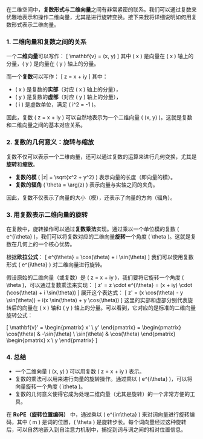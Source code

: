 在二维空间中，**复数形式**与**二维向量**之间有非常紧密的联系。我们可以通过复数来优雅地表示和操作二维向量，尤其是进行旋转变换。接下来我将详细说明如何用复数形式表示二维向量。

### 1. **二维向量和复数之间的关系**

一个**二维向量**可以写作：
\[
\mathbf{v} = (x, y)
\]
其中 \( x \) 是向量在 \( x \) 轴上的分量，\( y \) 是向量在 \( y \) 轴上的分量。

而一个**复数**可以写作：
\[
z = x + iy
\]
其中：
- \( x \) 是复数的**实部**（对应 \( x \) 轴上的分量），
- \( y \) 是复数的**虚部**（对应 \( y \) 轴上的分量），
- \( i \) 是虚数单位，满足 \( i^2 = -1 \)。

因此，复数 \( z = x + iy \) 可以自然地表示为一个二维向量 \( (x, y) \)。这就是复数和二维向量之间的基本对应关系。

### 2. **复数的几何意义**：旋转与缩放

复数不仅可以表示一个二维向量，还可以通过复数的运算来进行几何变换，尤其是**旋转**和**缩放**。

- **复数的模** \( |z| = \sqrt{x^2 + y^2} \) 表示向量的长度（即向量的模）。
- **复数的辐角** \( \theta = \arg(z) \) 表示向量与实轴之间的夹角。

因此，复数不仅表示了向量的大小（模），还表示了向量的方向（辐角）。

### 3. **用复数表示二维向量的旋转**

在复数中，旋转操作可以通过**复数乘法**实现。通过乘以一个单位模的复数 \( e^{i\theta} \)，我们可以将复数对应的二维向量**旋转**一个角度 \( \theta \)。这就是复数在几何上的一个核心优势。

根据**欧拉公式**：
\[
e^{i\theta} = \cos(\theta) + i \sin(\theta)
\]
我们可以使用复数形式 \( e^{i\theta} \) 对二维向量进行旋转。

假设原始的二维向量（或复数）是 \( z = x + iy \)，我们要将它旋转一个角度 \( \theta \)，可以通过复数乘法来实现：
\[
z' = z \cdot e^{i\theta} = (x + iy) \cdot (\cos(\theta) + i \sin(\theta))
\]
展开这个表达式：
\[
z' = (x \cos(\theta) - y \sin(\theta)) + i(x \sin(\theta) + y \cos(\theta))
\]
这里的实部和虚部分别代表旋转后的向量在 \( x \) 轴和 \( y \) 轴上的分量。可以看到，它对应的是标准的二维向量旋转公式：

\[
\mathbf{v}' = \begin{pmatrix} x' \\ y' \end{pmatrix} = \begin{pmatrix} \cos(\theta) & -\sin(\theta) \\ \sin(\theta) & \cos(\theta) \end{pmatrix} \begin{pmatrix} x \\ y \end{pmatrix}
\]

### 4. **总结**

- 一个二维向量 \( (x, y) \) 可以用复数 \( z = x + iy \) 表示。
- 复数的乘法可以用来进行向量的旋转操作。通过乘以 \( e^{i\theta} \)，可以将向量旋转一个角度 \( \theta \)。
- 复数的几何意义使得它成为处理二维向量（尤其是旋转）的一个非常方便的工具。

在 **RoPE（旋转位置编码）** 中，通过乘以 \( e^{im\theta} \) 来对词向量进行旋转编码，其中 \( m \) 是词的位置，\( \theta \) 是旋转步长。每个词向量经过这种旋转后，可以自然地嵌入到自注意力机制中，捕捉到词与词之间的相对位置信息。
